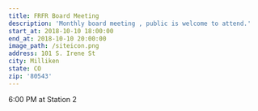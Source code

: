 ```yaml
---
title: FRFR Board Meeting
description: 'Monthly board meeting , public is welcome to attend.'
start_at: 2018-10-10 18:00:00
end_at: 2018-10-10 20:00:00
image_path: /siteicon.png
address: 101 S. Irene St
city: Milliken
state: CO
zip: '80543'
---
```


6:00 PM at Station 2